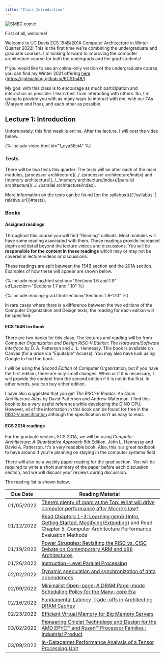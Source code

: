 ```yaml
---
title: "Class Introduction"
---
```


![SMBC comic](https://www.smbc-comics.com/comics/20110217.gif)

First of all, welcome!

Welcome to UC Davis ECS 154B/201A Computer Architecture in Winter Quarter 2022!
This is the first time we're combining the undergraduate and graduate courses.
I'm looking forward to improving the computer architecture course for both the undergrads and the grad students!

If you would like to see an online-only version of the undergraduate course, you can find my Winter 2021 offering [here](https://jlpteaching.github.io/ECS154B/) (<https://jlpteaching.github.io/ECS154B/>).

My goal with this class is to encourage as much participation and interaction as possible.
I learn best from interacting with others.
So, I'm going to provide you with as many ways to interact with me, with our TAs (Maryam and Hoa), and each other as possible.

## Lecture 1: Introduction

Unfortunately, this first week is online.
After the lecture, I will post the video below.

{% include video.html id="1_cya38ci4" %}

### Tests

There will be two tests this quarter.
The tests will be after each of the main modules, [processor architecture](../../processor architecture/index) and [memory architecture](../../memory architecture/index)/[parallel architecture](../../parallel architecture/index).

More information on the tests can be found [on the syllabus]({{'/syllabus' | relative_url}}#tests).

### Books

#### Assigned readings

Throughout this course you will find "Reading" callouts.
Most modules will have some reading associated with them.
These readings provide increased depth and detail beyond the lecture videos and discussions.
You will be **responsible for the content in these readings** which may or may not be covered in lecture videos or discussions.

These readings are split between the 154B section and the 201A section.
Examples of how these will appear are shown below.

{% include reading.html section="Sections 1.6 and 1.9" ed1_section="Sections 1.7 and 1.10" %}

{% include reading-grad.html section="Sections 1.8-1.10" %}

In rare cases where there is a difference between the two editions of the Computer Organization and Design texts, the reading for each edition will be specified.

#### ECS 154B textbook

There are two books for this class.
The lectures and reading will be from *Computer Organization and Design RISC-V Edition: The Hardware/Software Interface* by D. A. Patterson and J. L. Hennessy.
This book is available on Canvas (for a price via "Equitable" Access).
You may also have luck using Google to find the book.

I will be using the *Second Edition* of Computer Organization, but if you have the first edition, there are only small changes.
When or if it is necessary, I will provide the content from the second edition if it is not in the first.
In other words, you can buy either edition.

I have also suggested that you get *The RISC-V Reader: An Open Architecture Atlas* by David Patterson and Andrew Waterman.
I find this book to be a very useful reference while developing the DINO CPU.
However, all of the information in this book can be found for free in the [RISC-V specification](https://riscv.org/specifications/isa-spec-pdf/) although the specification isn't as easy to read.

#### ECS 201A readings

For the graduate section, ECS 201A, we will be using *Computer Architecture: A Quantitative Approach* 6th Edition. John L. Hennessy and David A. Patterson.
It's a very readable book.
Also, this is a great textbook to have around if you're planning on staying in the computer systems field.

There will also be a weekly paper reading for the grad section.
You will be required to write a short summary of the paper before each discussion section, and we will discuss your reviews during discussion.

The reading list is shown below.

|   Due Date      | Reading Material    |
|-----------------|---------------------|
| 01/05/2022      | [There’s plenty of room at the Top: What will drive computer performance after Moore’s law?](https://www.science.org/doi/10.1126/science.aam9744)|
| 01/12/2022      | [Read Chapters 1-3: Learning gem5 (Intro, Getting Started, Modifying/Extending)](https://www.gem5.org/documentation/learning_gem5/introduction/) and Read Chapter 5, Computer Architecture Performance Evaluation Methods|
| 01/19/2022      | [Power Struggles: Revisiting the RISC vs. CISC Debate on Contemporary ARM and x86 Architectures](https://research.cs.wisc.edu/vertical/papers/2013/hpca13-isa-power-struggles.pdf)|
| 01/26/2022      | [Instruction-Level Parallel Processing](https://www.jstor.org/stable/pdf/2879168.pdf)|
| 02/02/2022      | [Dynamic speculation and synchronization of data dependences](https://dl.acm.org/doi/10.1145/264107.264189)|
| 02/09/2022      | [Minimalist Open-page: A DRAM Page-mode Scheduling Policy for the Many-core Era](https://lca.ece.utexas.edu/pubs/MICRO44_Dimitris_Kaseridis.pdf)|
| 02/16/2022      | [Fundamental Latency Trade-offs in Architecting DRAM Caches](https://moin.ece.gatech.edu/papers/micro12.pdf)|
| 02/23/2022      | [Efficient Virtual Memory for Big Memory Servers](https://research.cs.wisc.edu/multifacet/papers/isca13_direct_segment.pdf)|
| 03/02/2022      | [Pioneering Chiplet Technology and Design for the AMD EPYC™ and Ryzen™ Processor Families : Industrial Product](https://ieeexplore.ieee.org/document/9499852)|
| 03/09/2022      | [In-Datacenter Performance Analysis of a Tensor Processing Unit](https://dl.acm.org/doi/10.1145/3079856.3080246)|
